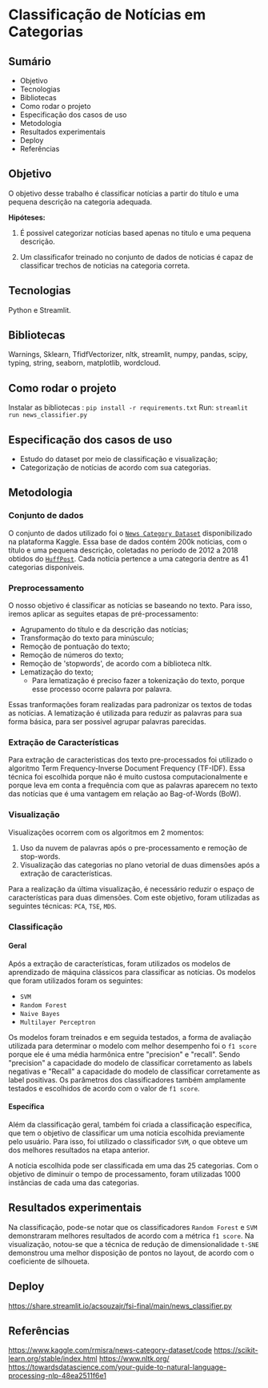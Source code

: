 # Classificação de Notícias em Categorias

## Sumário
- Objetivo
- Tecnologias
- Bibliotecas
- Como rodar o projeto
- Especificação dos casos de uso
- Metodologia
- Resultados experimentais
- Deploy
- Referências

## Objetivo

O objetivo desse trabalho é classificar notícias a partir do título e uma pequena descrição na categoria adequada.

**Hipóteses:**

1. É possivel categorizar notícias based apenas no titulo e uma pequena descrição.

2. Um classificafor treinado no conjunto de dados de noticias é capaz de classificar trechos de noticias na categoria correta.

## Tecnologias

Python e Streamlit.

## Bibliotecas

Warnings, Sklearn, TfidfVectorizer, nltk, streamlit, numpy, pandas, scipy, typing, string, seaborn, matplotlib, wordcloud.

## Como rodar o projeto

Instalar as bibliotecas : `pip install -r requirements.txt`
Run: `streamlit run news_classifier.py`

## Especificação dos casos de uso
- Estudo do dataset por meio de classificação e visualização;
- Categorização de notícias de acordo com sua categorias.

## Metodologia

### Conjunto de dados

O conjunto de dados utilizado foi o [`News Category Dataset`](https://www.kaggle.com/rmisra/news-category-dataset) disponibilizado na plataforma Kaggle. Essa base de dados contém 200k notícias, com o título e uma pequena descrição, coletadas no período de 2012 a 2018 obtidos do [`HuffPost`](https://www.huffingtonpost.com/). Cada notícia pertence a uma categoria dentre as 41 categorias disponíveis.

### Preprocessamento

O nosso objetivo é classificar as notícias se baseando no texto. Para isso, iremos aplicar as seguites etapas de pré-processamento:

- Agrupamento do título e da descrição das notícias;
- Transformação do texto para minúsculo;
- Remoção de pontuação do texto;
- Remoção de números do texto;
- Remoção de 'stopwords', de acordo com a biblioteca nltk.
- Lematização do texto;
  - Para lematização é preciso fazer a tokenização do texto, porque esse processo ocorre palavra por palavra.

Essas tranformações foram realizadas para padronizar os textos de todas as notícias. A lematização é utilizada para reduzir as palavras para sua forma básica, para ser possivel agrupar palavras parecidas.

### Extração de Características

Para extração de caracteristicas dos texto pre-processados foi utilizado o algoritmo Term Frequency-Inverse Document Frequency (TF-IDF). Essa técnica foi escolhida porque não é muito custosa computacionalmente e porque leva em conta a frequência com que as palavras aparecem no texto das notícias que é uma vantagem em relação ao Bag-of-Words (BoW).

### Visualização

Visualizações ocorrem com os algoritmos em 2 momentos:

1. Uso da nuvem de palavras após o pre-processamento e remoção de stop-words.
2. Visualização das categorias no plano vetorial de duas dimensões após a extração de características.

Para a realização da última visualização, é necessário reduzir o espaço de características para duas dimensões. Com este objetivo, foram utilizadas as seguintes técnicas: `PCA`, `TSE`, `MDS`.

### Classificação

#### Geral

Após a extração de características, foram utilizados os modelos de aprendizado de máquina clássicos para classificar as notícias. Os modelos que foram utilizados foram os seguintes:

- `SVM`
- `Random Forest`
- `Naive Bayes`
- `Multilayer Perceptron`

Os modelos foram treinados e em seguida testados, a forma de avaliação utilizada para determinar o modelo com melhor desempenho foi o `f1 score` porque ele é uma média harmônica entre "precision" e "recall". Sendo "precision" a capacidade do modelo de classificar corretamento as labels negativas e "Recall" a capacidade do modelo de classificar corretamente as label positivas. Os parâmetros dos classificadores também amplamente testados e escolhidos de acordo com o valor de `f1 score`.

#### Específica

Além da classificação geral, também foi criada a classificação específica, que tem o objetivo de classificar um uma notícia escolhida previamente pelo usuário. Para isso, foi utilizado o classificador `SVM`, o que obteve um dos melhores resultados na etapa anterior.

A notícia escolhida pode ser classificada em uma das 25 categorias. Com o objetivo de diminuir o tempo de processamento, foram utilizadas 1000 instâncias de cada uma das categorias.

## Resultados experimentais

Na classificação, pode-se notar que os classificadores `Random Forest` e `SVM` demonstraram melhores resultados de acordo com a métrica `f1 score`. Na visualização, notou-se que a técnica de redução de dimensionalidade `t-SNE` demonstrou uma melhor disposição de pontos no layout, de acordo com o coeficiente de silhoueta.

## Deploy
https://share.streamlit.io/acsouzajr/fsi-final/main/news_classifier.py

## Referências

https://www.kaggle.com/rmisra/news-category-dataset/code
https://scikit-learn.org/stable/index.html
https://www.nltk.org/
https://towardsdatascience.com/your-guide-to-natural-language-processing-nlp-48ea2511f6e1
